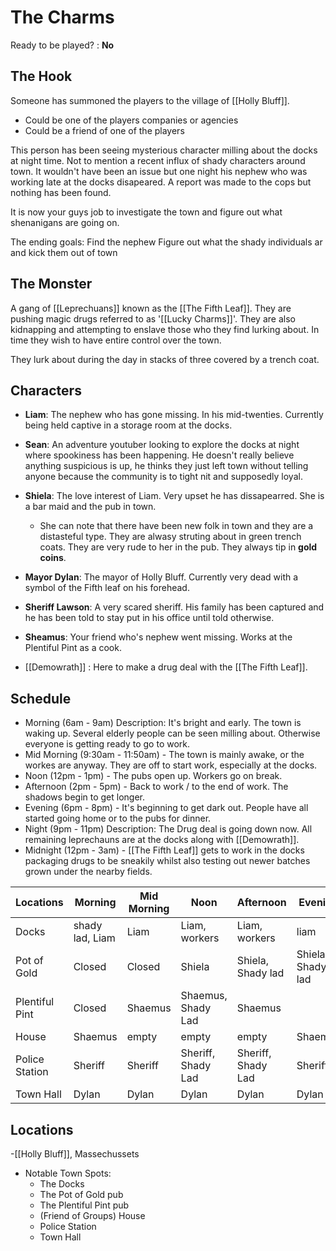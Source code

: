   # The Charms
Ready to be played? : **No**
## The Hook
Someone has summoned the players to the village of [[Holly Bluff]]. 
- Could be one of the players companies or agencies
- Could be a friend of one of the players

This person has been seeing mysterious character milling about the docks at night time. Not to mention a recent influx of shady characters around town. It wouldn't have been an issue but one night his nephew who was working late at the docks disapeared. A report was made to the cops but nothing has been found.

It is now your guys job to investigate the town and figure out what shenanigans are going on. 

The ending goals:
	Find the nephew
	Figure out what the shady individuals ar and kick them out of town

## The Monster
A gang of [[Leprechuans]] known as the [[The Fifth Leaf]]. They are pushing magic drugs referred to as '[[Lucky Charms]]'. They are also kidnapping and attempting to enslave those who they find lurking about. In time they wish to have entire control over the town.

They lurk about during the day in stacks of three covered by a trench coat.

## Characters
- **Liam**: The nephew who has gone missing. In his mid-twenties. Currently being held captive in a storage room at the docks.
- **Sean**: An adventure youtuber looking to explore the docks at night where spookiness has been happening. He doesn't really believe anything suspicious is up, he thinks they just left town without telling anyone because the community is to tight nit and supposedly loyal.
- **Shiela**: The love interest of  Liam. Very upset he has dissapearred. She is a bar maid and the pub in town.
	- She can note that there have been new folk in town and they are a distasteful type. They are alwasy struting about in green trench coats. They are very rude to her in the pub. They always tip in **gold coins**.
- **Mayor Dylan**: The mayor of Holly Bluff. Currently very dead with a symbol of the Fifth leaf on his forehead. 
- **Sheriff Lawson**: A very scared sheriff. His family has been captured and he has been told to stay put in his office until told otherwise. 

- **Sheamus**: Your friend who's nephew went missing. Works at the Plentiful Pint as a cook.

- [[Demowrath]] : Here to make a drug deal with the [[The Fifth Leaf]].
## Schedule

- Morning (6am - 9am)
		Description: It's bright and early. The town is waking up. Several elderly people can be seen milling about. Otherwise everyone is getting ready to go to work.
- Mid Morning (9:30am - 11:50am)
		- The town is mainly awake, or the workes are anyway. They are off to start work, especially at the docks.
- Noon (12pm - 1pm)
		- The pubs open up. Workers go on break. 
- Afternoon (2pm - 5pm)
		- Back to work / to the end of work. The shadows begin to get longer.
- Evening (6pm - 8pm)
		- It's beginning to get dark out. People have all started going home or to the pubs for dinner. 
- Night (9pm - 11pm)
		Description: The Drug deal is going down now. All remaining leprechauns are at the docks along with [[Demowrath]]. 
- Midnight (12pm - 3am)
		- [[The Fifth Leaf]] gets to work in the docks packaging drugs to be sneakily whilst also testing out newer batches grown under the nearby fields.

| Locations      | Morning         | Mid Morning | Noon               | Afternoon          | Evening           | Night | Midnight |
| -------------- | --------------- | ----------- | ------------------ | ------------------ | ----------------- | ----- | -------- |
| Docks          | shady lad, Liam | Liam        | Liam, workers      | Liam, workers      | liam              | liam  | liam     |
| Pot of Gold    | Closed          | Closed      | Shiela             | Shiela, Shady lad  | Shiela, Shady lad |       |          |
| Plentiful Pint | Closed          | Shaemus     | Shaemus, Shady Lad | Shaemus            |                   |       |          |
| House          | Shaemus         | empty       | empty              | empty              | Shaemus           |       |          |
| Police Station | Sheriff         | Sheriff     | Sheriff, Shady Lad | Sheriff, Shady Lad | Sheriff           |       |          |
| Town Hall      | Dylan           | Dylan       | Dylan              | Dylan              | Dylan             | Dylan | Dylan    |
## Locations
-[[Holly Bluff]], Massechussets
- Notable Town Spots:
	- The Docks
	- The Pot of Gold pub
	- The Plentiful Pint pub
	- (Friend of Groups) House
	- Police Station
	- Town Hall